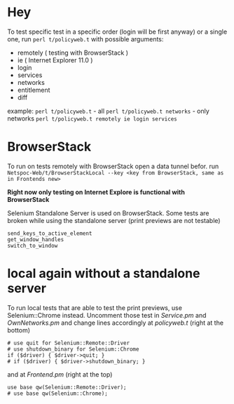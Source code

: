 # Hey

To test specific test in a specific order (login will be first anyway)
or a single one, run `perl t/policyweb.t` with possible arguments:
* remotely ( testing with BrowserStack )
* ie ( Internet Explorer 11.0 )
* login
* services
* networks
* entitlement
* diff

example: 
`perl t/policyweb.t` - all
`perl t/policyweb.t networks` - only networks
`perl t/policyweb.t remotely ie login services` 

# BrowserStack

To run on tests remotely with BrowserStack open a data tunnel befor.
run `Netspoc-Web/t/BrowserStackLocal --key <key from BrowserStack, same as in Frontends new>`

**Right now only testing on Internet Explore is functional with BrowserStack**

Selenium Standalone Server is used on BrowserStack. 
Some tests are broken while using the standalone server (print previews are not testable)
```
send_keys_to_active_element
get_window_handles
switch_to_window
```

# local again without a standalone server

To run local tests that are able to test the print previews, use Selenium::Chrome instead.
Uncomment those test in *Service.pm* and *OwnNetworks.pm* and change lines accordingly at *policyweb.t*
(right at the bottom)
```
# use quit for Selenium::Remote::Driver
# use shutdown_binary for Selenium::Chrome
if ($driver) { $driver->quit; }
# if ($driver) { $driver->shutdown_binary; }
```
and at *Frontend.pm*
(right at the top)
```
use base qw(Selenium::Remote::Driver);
# use base qw(Selenium::Chrome);
```